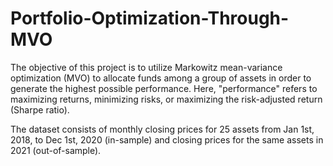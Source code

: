 # Portfolio-Optimization-Through-MVO
The objective of this project is to utilize Markowitz mean-variance optimization (MVO) to allocate funds among a group of assets in order to generate the highest possible performance. Here, "performance" refers to maximizing returns, minimizing risks, or maximizing the risk-adjusted return (Sharpe ratio).


The dataset consists of monthly closing prices for 25 assets from Jan 1st, 2018, to Dec 1st, 2020 (in-sample) and closing prices for the same assets in 2021 (out-of-sample).




